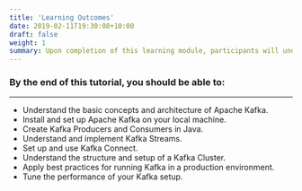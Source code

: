 ```yaml
---
title: 'Learning Outcomes'
date: 2019-02-11T19:30:08+10:00
draft: false
weight: 1
summary: Upon completion of this learning module, participants will understand how to use Kafka for quick and effective handling of real-time data, helping them become skilled in data streaming by the end of the lesson.
---
```


### **By the end of this tutorial, you should be able to:**
---

- Understand the basic concepts and architecture of Apache Kafka.
- Install and set up Apache Kafka on your local machine.
- Create Kafka Producers and Consumers in Java.
- Understand and implement Kafka Streams.
- Set up and use Kafka Connect.
- Understand the structure and setup of a Kafka Cluster.
- Apply best practices for running Kafka in a production environment.
- Tune the performance of your Kafka setup.